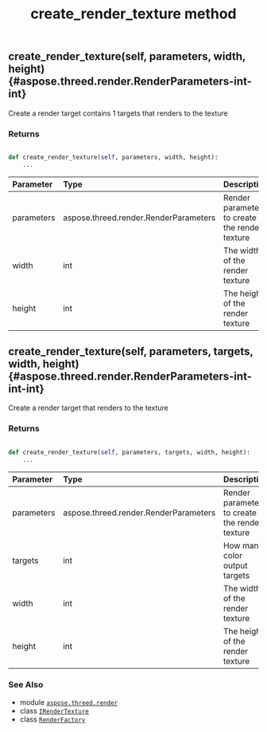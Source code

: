 ﻿---
title: create_render_texture method
second_title: Aspose.3D for Python via .NET API References
description: 
type: docs
weight: 60
url: /python-net/aspose.threed.render/renderfactory/create_render_texture/
is_root: false
---

## create_render_texture(self, parameters, width, height) {#aspose.threed.render.RenderParameters-int-int}

Create a render target contains 1 targets that renders to the texture


### Returns 





```python

def create_render_texture(self, parameters, width, height):
    ...
```


| Parameter | Type | Description |
| :- | :- | :- |
| parameters | aspose.threed.render.RenderParameters | Render parameters to create the render texture |
| width | int | The width of the render texture |
| height | int | The height of the render texture |


## create_render_texture(self, parameters, targets, width, height) {#aspose.threed.render.RenderParameters-int-int-int}

Create a render target that renders to the texture


### Returns 





```python

def create_render_texture(self, parameters, targets, width, height):
    ...
```


| Parameter | Type | Description |
| :- | :- | :- |
| parameters | aspose.threed.render.RenderParameters | Render parameters to create the render texture |
| targets | int | How many color output targets |
| width | int | The width of the render texture |
| height | int | The height of the render texture |



### See Also
* module [`aspose.threed.render`](../../)
* class [`IRenderTexture`](/3d/python-net/aspose.threed.render/irendertexture)
* class [`RenderFactory`](/3d/python-net/aspose.threed.render/renderfactory)
